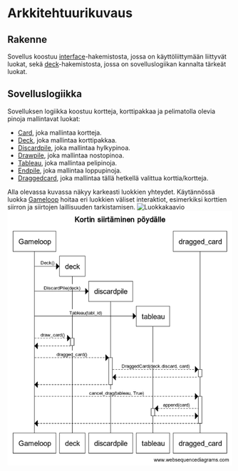 # Arkkitehtuurikuvaus

## Rakenne

Sovellus koostuu [interface](../src/interface/)-hakemistosta, jossa on käyttöliittymään liittyvät luokat, sekä [deck](../src/deck/)-hakemistosta, jossa on sovelluslogiikan kannalta tärkeät luokat.

## Sovelluslogiikka

Sovelluksen logiikka koostuu kortteja, korttipakkaa ja pelimatolla olevia pinoja mallintavat luokat:
- [Card](../src/deck/card.py), joka mallintaa kortteja.
- [Deck](../src/deck/deck.py), joka mallintaa korttipakkaa.
- [Discardpile](../src/deck/discardpile.py), joka mallintaa hylkypinoa.
- [Drawpile](../src/deck/drawpile.py), joka mallintaa nostopinoa.
- [Tableau](../src/deck/tableau.py), joka mallintaa pelipinoja.
- [Endpile](../src/deck/endpile.py), joka mallintaa loppupinoja.
- [Draggedcard](../src/deck/draggedcard.py), joka mallintaa tällä hetkellä valittua korttia/kortteja.

Alla olevassa kuvassa näkyy karkeasti luokkien yhteydet. Käytännössä luokka [Gameloop](../src/deck/gameloop.py) hoitaa eri luokkien väliset interaktiot, esimerkiksi korttien siirron ja siirtojen laillisuuden tarkistamisen.
![Luokkakaavio](./kuvat/luokkakaavio.png)
![Sekvenssikaavio](./kuvat/sekvenssikaavio.png)

